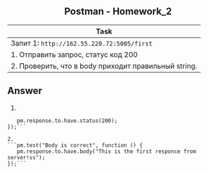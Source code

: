 <h2 align="center"> Postman - Homework_2</h2>

|Task                                                        |                     
| -------------------------------------------------------    | 
| Запит 1: `http://162.55.220.72:5005/first`                 |                                                
|   1. Отправить запрос, cтатус код 200                      | 
|   2. Проверить, что в body приходит правильный string.     |

## Answer

1. 
```pm.test("Status code is 200", function () {
   pm.response.to.have.status(200);
});```

2. 
```pm.test("Body is correct", function () {
   pm.response.to.have.body("This is the first responce from server!ss");
});```
